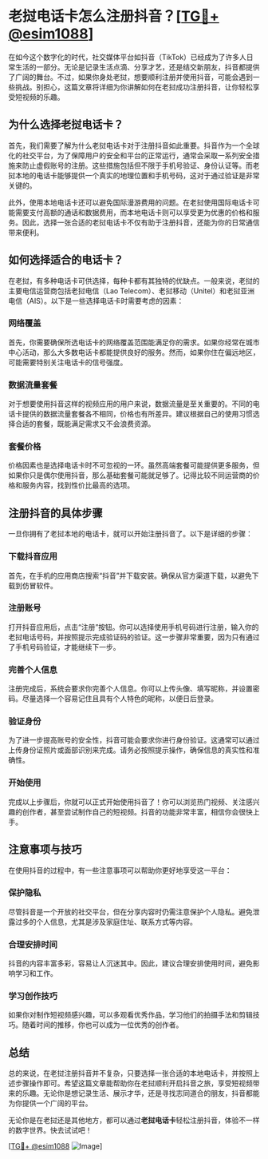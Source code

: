 # 老挝电话卡怎么注册抖音？[[TG💪+ @esim1088](https://t.me/s/esim1088)]

在如今这个数字化的时代，社交媒体平台如抖音（TikTok）已经成为了许多人日常生活的一部分。无论是记录生活点滴、分享才艺，还是结交新朋友，抖音都提供了广阔的舞台。不过，如果你身处老挝，想要顺利注册并使用抖音，可能会遇到一些挑战。别担心，这篇文章将详细为你讲解如何在老挝成功注册抖音，让你轻松享受短视频的乐趣。

## 为什么选择老挝电话卡？

首先，我们需要了解为什么老挝电话卡对于注册抖音如此重要。抖音作为一个全球化的社交平台，为了保障用户的安全和平台的正常运行，通常会采取一系列安全措施来防止虚假账号的注册。这些措施包括但不限于手机号验证、身份认证等。而老挝本地的电话卡能够提供一个真实的地理位置和手机号码，这对于通过验证是非常关键的。

此外，使用本地电话卡还可以避免国际漫游费用的问题。在老挝使用国际电话卡可能需要支付高额的通话和数据费用，而本地电话卡则可以享受更为优惠的价格和服务。因此，选择一张合适的老挝电话卡不仅有助于注册抖音，还能为你的日常通信带来便利。

## 如何选择适合的电话卡？

在老挝，有多种电话卡可供选择，每种卡都有其独特的优缺点。一般来说，老挝的主要电信运营商包括老挝电信（Lao Telecom）、老挝移动（Unitel）和老挝亚洲电信（AIS）。以下是一些选择电话卡时需要考虑的因素：

### 网络覆盖

首先，你需要确保所选电话卡的网络覆盖范围能满足你的需求。如果你经常在城市中心活动，那么大多数电话卡都能提供良好的服务。然而，如果你住在偏远地区，可能需要特别关注电话卡的信号强度。

### 数据流量套餐

对于想要使用抖音这样的视频应用的用户来说，数据流量是至关重要的。不同的电话卡提供的数据流量套餐各不相同，价格也有所差异。建议根据自己的使用习惯选择合适的套餐，既能满足需求又不会浪费资源。

### 套餐价格

价格因素也是选择电话卡时不可忽视的一环。虽然高端套餐可能提供更多服务，但如果你只是偶尔使用抖音，那么基础套餐可能就足够了。记得比较不同运营商的价格和服务内容，找到性价比最高的选项。

## 注册抖音的具体步骤

一旦你拥有了老挝本地的电话卡，就可以开始注册抖音了。以下是详细的步骤：

### 下载抖音应用

首先，在手机的应用商店搜索“抖音”并下载安装。确保从官方渠道下载，以避免下载到仿冒软件。

### 注册账号

打开抖音应用后，点击“注册”按钮。你可以选择使用手机号码进行注册，输入你的老挝电话号码，并按照提示完成验证码的验证。这一步骤非常重要，因为只有通过了手机号码验证，才能继续下一步。

### 完善个人信息

注册完成后，系统会要求你完善个人信息。你可以上传头像、填写昵称，并设置密码。尽量选择一个容易记住且具有个人特色的昵称，以便日后登录。

### 验证身份

为了进一步提高账号的安全性，抖音可能会要求你进行身份验证。这通常可以通过上传身份证照片或面部识别来完成。请务必按照提示操作，确保信息的真实性和准确性。

### 开始使用

完成以上步骤后，你就可以正式开始使用抖音了！你可以浏览热门视频、关注感兴趣的创作者，甚至尝试制作自己的短视频。抖音的功能非常丰富，相信你会很快上手。

## 注意事项与技巧

在使用抖音的过程中，有一些注意事项可以帮助你更好地享受这一平台：

### 保护隐私

尽管抖音是一个开放的社交平台，但在分享内容时仍需注意保护个人隐私。避免泄露过多的个人信息，尤其是涉及家庭住址、联系方式等内容。

### 合理安排时间

抖音的内容丰富多彩，容易让人沉迷其中。因此，建议合理安排使用时间，避免影响学习和工作。

### 学习创作技巧

如果你对制作短视频感兴趣，可以多观看优秀作品，学习他们的拍摄手法和剪辑技巧。随着时间的推移，你也可以成为一位优秀的创作者。

## 总结

总的来说，在老挝注册抖音并不复杂，只要选择一张合适的本地电话卡，并按照上述步骤操作即可。希望这篇文章能帮助你在老挝顺利开启抖音之旅，享受短视频带来的乐趣。无论你是想记录生活、展示才华，还是寻找志同道合的朋友，抖音都能为你提供一个广阔的平台。

无论你是在老挝还是其他地方，都可以通过**老挝电话卡**轻松注册抖音，体验不一样的数字世界。快去试试吧！

[[TG💪+ @esim1088](https://t.me/s/esim1088) ![Image](https://i.postimg.cc/4NQfJmqS/Snipaste-2025-05-13-00-14-12.png)]